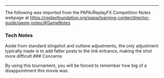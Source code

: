 ***
The following was imported from the PAPA/ReplayFX Competition Notes webpage at https://replayfoundation.org/papa/learning-center/director-guide/game-notes/#GameNotes

### Tech Notes
            
Aside from standard slingshot and outlane adjustments, the only adjustment typically made is to add fatter posts to the link entrance, making the shot more difficult.### Concerns
            
By using this tournament, you will be forced to remember how big of a disappointment this movie was.